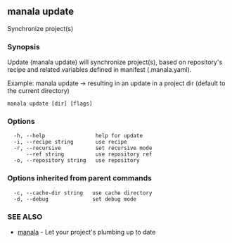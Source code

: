 ## manala update

Synchronize project(s)

### Synopsis

Update (manala update) will synchronize project(s), based on
repository's recipe and related variables defined in manifest (.manala.yaml).

Example: manala update -> resulting in an update in a project dir (default to the current directory)

```
manala update [dir] [flags]
```

### Options

```
  -h, --help                help for update
  -i, --recipe string       use recipe
  -r, --recursive           set recursive mode
      --ref string          use repository ref
  -o, --repository string   use repository
```

### Options inherited from parent commands

```
  -c, --cache-dir string   use cache directory
  -d, --debug              set debug mode
```

### SEE ALSO

* [manala](manala.md)	 - Let your project's plumbing up to date


